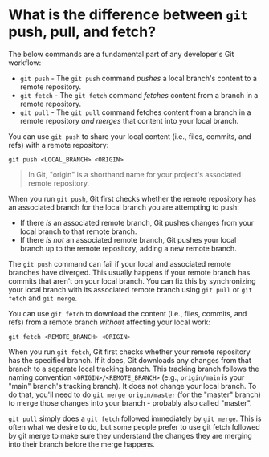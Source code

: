 # What is the difference between `git` push, pull, and fetch?

The below commands are a fundamental part of any developer's Git workflow:

- `git push` - The `git push` command _pushes_ a local branch's content to a remote repository.
- `git fetch` - The `git fetch` command _fetches_ content from a branch in a remote repository.
- `git pull` - The `git pull` command fetches content from a branch in a remote repository _and merges_ that content into your local branch.

You can use `git push` to share your local content (i.e., files, commits, and refs) with a remote repository:

```shell
git push <LOCAL_BRANCH> <ORIGIN>
```

> In Git, "origin" is a shorthand name for your project's associated remote repository.

When you run `git push`, Git first checks whether the remote repository has an associated branch for the local branch you are attempting to push:

- If there _is_ an associated remote branch, Git pushes changes from your local branch to that remote branch.
- If there _is not_ an associated remote branch, Git pushes your local branch up to the remote repository, adding a new remote branch.

The `git push` command can fail if your local and associated remote branches have diverged. This usually happens if your remote branch has commits that aren't on your local branch. You can fix this by synchronizing your local branch with its associated remote branch using `git pull` or `git fetch` and `git merge`.

You can use `git fetch` to download the content (i.e., files, commits, and refs) from a remote branch _without_ affecting your local work:

```shell
git fetch <REMOTE_BRANCH> <ORIGIN>
```

When you run `git fetch`, Git first checks whether your remote repository has the specified branch. If it does, Git downloads any changes from that branch to a separate local tracking branch. This tracking branch follows the naming convention `<ORIGIN>/<REMOTE_BRANCH>` (e.g., `origin/main` is your "main" branch's tracking branch). It does not change your local branch. To do that, you'll need to do `git merge origin/master` (for the "master" branch) to merge those changes into your branch - probably also called "master".

`git pull` simply does a `git fetch` followed immediately by `git merge`. This is often what we desire to do, but some people prefer to use git fetch followed by git merge to make sure they understand the changes they are merging into their branch before the merge happens.

